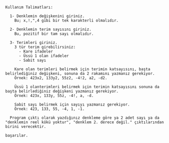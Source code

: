     Kullanım Talimatları:

      1- Denklemin değişkenini giriniz.
        Bu; x,!,",4 gibi bir tek karakterli olmalıdır.
       
      2- Denklemin terim sayısını giriniz.
        Bu, pozitif bir tam sayı olmalıdır.
    
      3- Terimleri giriniz.
        3 tür terim girebilirsiniz:
          - Kare ifadeler
          - Üssü 1 olan ifadeler
          - Sabit sayı
      
        Kare olan terimleri belirmek için terimin katsayısını, başta belirlediğiniz değişkeni, sonuna da 2 rakamını yazmanız gerekiyor.
        Örnek: 423x2, 133y2, 55z2, -4!2, a2, -d2.
    
        Üssü 1 olanterimleri belirmek için terimin katsayısını sonuna da başta belirlediğiniz değişkeni yazmanız gerekiyor.
        Örnek: 423x, 133y, 55z, -4!, a, -d.
    
        Sabit sayı belirmek için sayıyı yazmanız gerekiyor.
        Örnek: 423, 133, 55, -4, 1, -1.
    
      Program çıktı olarak yazdığınız denkleme göre ya 2 adet sayı ya da "denklemin reel kökü yoktur", "denklem 2. derece değil." çıktılarından birini verecektir.
  
    başarılar.
